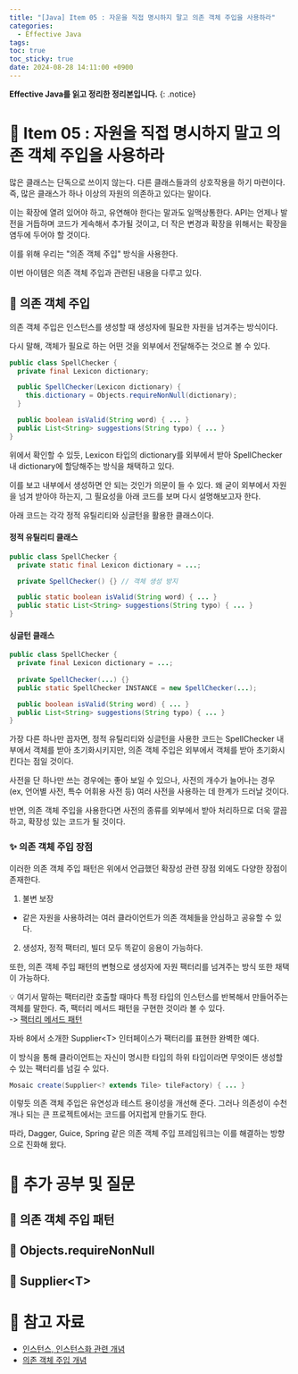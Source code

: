 ```yaml
---
title: "[Java] Item 05 : 자운을 직접 명시하지 말고 의존 객체 주입을 사용하라"
categories:
  - Effective Java
tags:
toc: true
toc_sticky: true
date: 2024-08-28 14:11:00 +0900
---
```


<strong>Effective Java를 읽고 정리한 정리본입니다.</strong>
{: .notice}

# 📌 Item 05 : 자원을 직접 명시하지 말고 의존 객체 주입을 사용하라

많은 클래스는 단독으로 쓰이지 않는다. 다른 클래스들과의 상호작용을 하기 마련이다. 즉, 많은 클래스가 하나 이상의 자원의 의존하고 있다는 말이다.

이는 확장에 열려 있어야 하고, 유연해야 한다는 말과도 일맥상통한다. API는 언제나 발전을 거듭하며 코드가 게속해서 추가될 것이고, 더 작은 변경과 확장을 위해서는 확장을 염두에 두어야 할 것이다.

이를 위해 우리는 "의존 객체 주입" 방식을 사용한다.

이번 아이템은 의존 객체 주입과 관련된 내용을 다루고 있다.

## 🫧 의존 객체 주입

의존 객체 주입은 인스턴스를 생성할 때 생성자에 필요한 자원을 넘겨주는 방식이다.

다시 말해, 객체가 필요로 하는 어떤 것을 외부에서 전달해주는 것으로 볼 수 있다.

```java
public class SpellChecker {
  private final Lexicon dictionary;

  public SpellChecker(Lexicon dictionary) {
    this.dictionary = Objects.requireNonNull(dictionary);
  }

  public boolean isValid(String word) { ... }
  public List<String> suggestions(String typo) { ... }
}
```

위에서 확인할 수 있듯, Lexicon 타입의 dictionary를 외부에서 받아 SpellChecker 내 dictionary에 할당해주는 방식을 채택하고 있다.

이를 보고 내부에서 생성하면 안 되는 것인가 의문이 들 수 있다. 왜 굳이 외부에서 자원을 넘겨 받아야 하는지, 그 필요성을 아래 코드를 보며 다시 설명해보고자 한다.

아래 코드는 각각 정적 유틸리티와 싱글턴을 활용한 클래스이다.

#### 정적 유틸리티 클래스

```java
public class SpellChecker {
  private static final Lexicon dictionary = ...;

  private SpellChecker() {} // 객체 생성 방지

  public static boolean isValid(String word) { ... }
  public static List<String> suggestions(String typo) { ... }
}
```

#### 싱글턴 클래스

```java
public class SpellChecker {
  private final Lexicon dictionary = ...;
  
  private SpellChecker(...) {}
  public static SpellChecker INSTANCE = new SpellChecker(...);

  public boolean isValid(String word) { ... }
  public List<String> suggestions(String typo) { ... }
}
```

가장 다른 하나만 꼽자면, 정적 유틸리티와 싱글턴을 사용한 코드는 SpellChecker 내부에서 객체를 받아 초기화시키지만, 의존 객체 주입은 외부에서 객체를 받아 초기화시킨다는 점일 것이다.

사전을 단 하나만 쓰는 경우에는 좋아 보일 수 있으나, 사전의 개수가 늘어나는 경우 (ex, 언어별 사전, 특수 어휘용 사전 등) 여러 사전을 사용하는 데 한계가 드러날 것이다.

반면, 의존 객체 주입을 사용한다면 사전의 종류를 외부에서 받아 처리하므로 더욱 깔끔하고, 확장성 있는 코드가 될 것이다.

### ✨ 의존 객체 주입 장점

이러한 의존 객체 주입 패턴은 위에서 언급했던 확장성 관련 장점 외에도 다양한 장점이 존재한다.

1. 불변 보장
- 같은 자원을 사용하려는 여러 클라이언트가 의존 객체들을 안심하고 공유할 수 있다.
2. 생성자, 정적 팩터리, 빌더 모두 똑같이 응용이 가능하다.

또한, 의존 객체 주입 패턴의 변형으로 생성자에 자원 팩터리를 넘겨주는 방식 또한 채택이 가능하다.

💡 여기서 말하는 팩터리란 호출할 때마다 특정 타입의 인스턴스를 반복해서 만들어주는 객체를 말한다. 즉, 팩터리 메서드 패턴을 구현한 것이라 볼 수 있다.
<br />-> [팩터리 메서드 패턴](https://ajung7038.github.io/effective%20java/Java-Item-01-%EC%83%9D%EC%84%B1%EC%9E%90-%EB%8C%80%EC%8B%A0-%EC%A0%95%EC%A0%81-%ED%8C%A9%ED%84%B0%EB%A6%AC-%EB%A9%94%EC%84%9C%EB%93%9C%EB%A5%BC-%EA%B3%A0%EB%A0%A4%ED%95%98%EB%9D%BC/)

자바 8에서 소개한 Supplier\<T\> 인터페이스가 팩터리를 표현한 완벽한 예다.

이 방식을 통해 클라이언트는 자신이 명시한 타입의 하위 타입이라면 무엇이든 생성할 수 있는 팩터리를 넘길 수 있다.

```java
Mosaic create(Supplier<? extends Tile> tileFactory) { ... }
```

이렇듯 의존 객체 주입은 유연성과 테스트 용이성을 개선해 준다. 그러나 의존성이 수천 개나 되는 큰 프로젝트에서는 코드를 어지럽게 만들기도 한다.

따라, Dagger, Guice, Spring 같은 의존 객체 주입 프레임워크는 이를 해결하는 방향으로 진화해 왔다.


# 📌 추가 공부 및 질문

## 🫧 의존 객체 주입 패턴

## 🫧 Objects.requireNonNull

## 🫧 Supplier\<T\>


# 📌 참고 자료

- [인스턴스, 인스턴스화 관련 개념](https://blog.naver.com/hhw1990/221360695920)
- [의존 객체 주입 개념](https://velog.io/@sana/DI-%EC%9D%98%EC%A1%B4%EC%84%B1-%EC%A3%BC%EC%9E%85Dependency-Injection-%EC%9D%98-%EA%B0%9C%EB%85%90%EA%B3%BC-%EB%B0%A9%EB%B2%95)